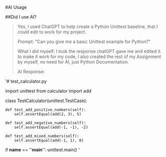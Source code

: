 #AI Usage

##Did I use AI?
>Yes, I used ChatGPT to help create a Python Unittest baseline, that I could edit to work for my project.
>
>Prompt: "Can you give me a basic Unittest example for Python?"
>
>What I did myself: I took the response chatGPT gave me and edited it to make it work for my code, I also created the rest of my Assignment by myself, no need for AI, just Python Documentation.
>
>AI Response:


'# test_calculator.py

import unittest
from calculator import add

class TestCalculator(unittest.TestCase):
    
    def test_add_positive_numbers(self):
        self.assertEqual(add(2, 3), 5)
    
    def test_add_negative_numbers(self):
        self.assertEqual(add(-1, -1), -2)

    def test_add_mixed_numbers(self):
        self.assertEqual(add(-1, 1), 0)

if __name__ == ''__main__'':
    unittest.main()
'
